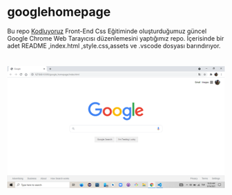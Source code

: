 # googlehomepage

Bu repo [Kodluyoruz](https://www.kodluyoruz.org/) Front-End Css Eğitiminde oluşturduğumuz güncel Google Chrome Web Tarayıcısı düzenlemesini yaptığımız repo. İçerisinde bir adet README ,index.html ,style.css,assets ve .vscode dosyası barındırıyor.

#

![mygooglepage](image-md/mygooglepage.png)